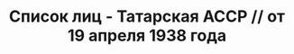 ---
title: Список лиц - Татарская АССР // от 19 апреля 1938 года
description: РГАСПИ, ф.17, т.8, оп.171, дело 416, лист 82
images:
- /disk/pictures/v08/17-171-416-082.jpg
- /disk/pictures/v08/17-171-416-083.jpg
- /disk/pictures/v08/17-171-416-084.jpg
- /disk/pictures/v08/17-171-416-085.jpg
- /disk/pictures/v08/17-171-416-086.jpg
- /disk/pictures/v08/17-171-416-087.jpg
---